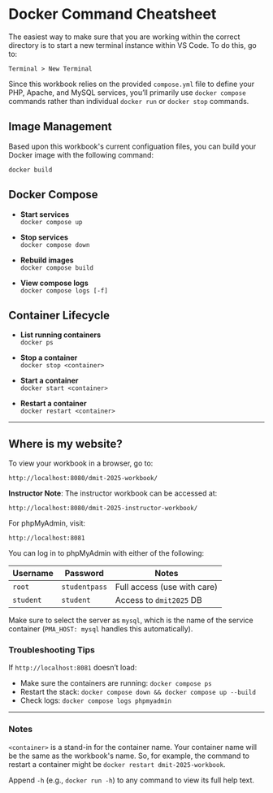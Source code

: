 # Docker Command Cheatsheet

The easiest way to make sure that you are working within the correct directory is to start a new terminal instance within VS Code. To do this, go to: 

`Terminal > New Terminal`

Since this workbook relies on the provided `compose.yml` file to define your PHP, Apache, and MySQL services, you’ll primarily use `docker compose` commands rather than individual `docker run` or `docker stop` commands.


## Image Management

Based upon this workbook's current configuation files, you can build your Docker image with the following command:

`docker build`


## Docker Compose
- **Start services**  
  `docker compose up`

- **Stop services**  
  `docker compose down`

- **Rebuild images**  
  `docker compose build`

- **View compose logs**  
  `docker compose logs [-f]`


## Container Lifecycle
- **List running containers**  
  `docker ps`

- **Stop a container**  
  `docker stop <container>`

- **Start a container**  
  `docker start <container>`

- **Restart a container**  
  `docker restart <container>`

---

## Where is my website?

To view your workbook in a browser, go to: 

`http://localhost:8080/dmit-2025-workbook/`


**Instructor Note**: The instructor workbook can be accessed at:

`http://localhost:8080/dmit-2025-instructor-workbook/`


For phpMyAdmin, visit: 

`http://localhost:8081`

You can log in to phpMyAdmin with either of the following:

| Username  | Password      | Notes                       |
| --------- | ------------- | --------------------------- |
| `root`    | `studentpass` | Full access (use with care) |
| `student` | `student`     | Access to `dmit2025` DB     |

Make sure to select the server as `mysql`, which is the name of the service container (`PMA_HOST: mysql` handles this automatically).

### Troubleshooting Tips

If `http://localhost:8081` doesn’t load:

* Make sure the containers are running: `docker compose ps`
* Restart the stack: `docker compose down && docker compose up --build`
* Check logs: `docker compose logs phpmyadmin`

---

### Notes

`<container>` is a stand-in for the container name. Your container name will be the same as the workbook's name. So, for example, the command to restart a container might be `docker restart dmit-2025-workbook`.

Append `-h` (e.g., `docker run -h`) to any command to view its full help text.